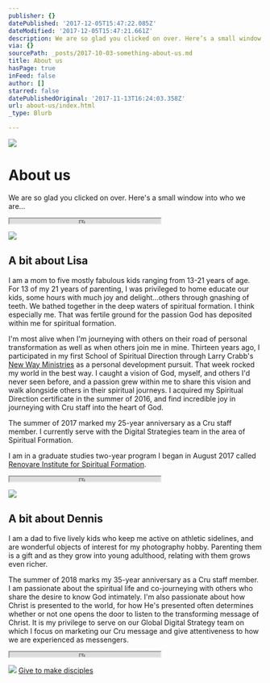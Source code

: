 ```yaml
---
publisher: {}
datePublished: '2017-12-05T15:47:22.085Z'
dateModified: '2017-12-05T15:47:21.661Z'
description: We are so glad you clicked on over. Here’s a small window into who we are...
via: {}
sourcePath: _posts/2017-10-03-something-about-us.md
title: About us
hasPage: true
inFeed: false
author: []
starred: false
datePublishedOriginal: '2017-11-13T16:24:03.358Z'
url: about-us/index.html
_type: Blurb

---
```

![](https://the-grid-user-content.s3-us-west-2.amazonaws.com/836cf4ab-99f0-47ee-9923-2839037f6c97.jpg)

# About us

We are so glad you clicked on over. Here's a small window into who we are...

<iframe src="https://the-grid.github.io/ed-userhtml/?g=eJyzyShSKM6sSrVVMjRQsgMAIgYEEg" height="10" style=""></iframe>

![](https://the-grid-user-content.s3-us-west-2.amazonaws.com/81b1bd93-f190-4d63-8f00-38079fbc7f41.jpg)

## A bit about Lisa

I am a mom to five mostly fabulous kids ranging from 13-21 years of age. For 13 of my 21 years of parenting, I was privileged to home educate our kids, some hours with much joy and delight...others through gnashing of teeth. We bathed together in the deep waters of spiritual formation. I think especially me. That was fertile ground for the passion God has deposited within me for spiritual formation.

I'm most alive when I'm journeying with others on their road of personal transformation as well as when others join me in mine. Thirteen years ago, I participated in my first School of Spiritual Direction through Larry Crabb's [New Way Ministries][0] as a personal development pursuit. That week rocked my world in the best way. I caught a vision of God, myself, and others I'd never seen before, and a passion grew within me to share this vision and walk alongside others in their spiritual journeys. I acquired my Spiritual Direction certificate in the summer of 2016, and find incredible joy in journeying with Cru staff into the heart of God.

The summer of 2017 marked my 25-year anniversary as a Cru staff member. I currently serve with the Digital Strategies team in the area of Spiritual Formation.

I am in a graduate studies two-year program I began in August 2017 called [Renovare Institute for Spiritual Formation][1].

<iframe src="https://the-grid.github.io/ed-userhtml/?g=eJyzyShSKM6sSrVVMjRQsgMAIgYEEg" height="10" style=""></iframe>

![](https://the-grid-user-content.s3-us-west-2.amazonaws.com/7663b16b-202c-4364-a167-e780698622f9.jpg)

## A bit about Dennis

I am a dad to five lively kids who keep me active on athletic sidelines, and are wonderful objects of interest for my photography hobby. Parenting them is a gift and as they grow into young adulthood, relating with them grows even richer.

The summer of 2018 marks my 35-year anniversary as a Cru staff member. I am passionate about the spiritual life and co-journeying with others who share the desire to know God intimately. I'm also passionate about how Christ is presented to the world, for how He's presented often determines whether or not one opens the door to listen to the transforming message of Christ. It is my privilege to serve on our Global Digital Strategy team on which I focus on marketing our Cru message and give attentiveness to how we are experienced as messengers.

<iframe src="https://the-grid.github.io/ed-userhtml/?g=eJyzyShSKM6sSrVVMjRQsgMAIgYEEg" height="10" style=""></iframe>

![](https://the-grid-user-content.s3-us-west-2.amazonaws.com/6ee7cdf4-9d70-4d04-94ae-e8c457859941.jpg)
[Give to make disciples][2]

[0]: http://www.newwayministries.org/ "New Way Ministries"
[1]: https://renovare.org/institute/overview "Renovare Institute"
[2]: https://give.cru.org/0258043